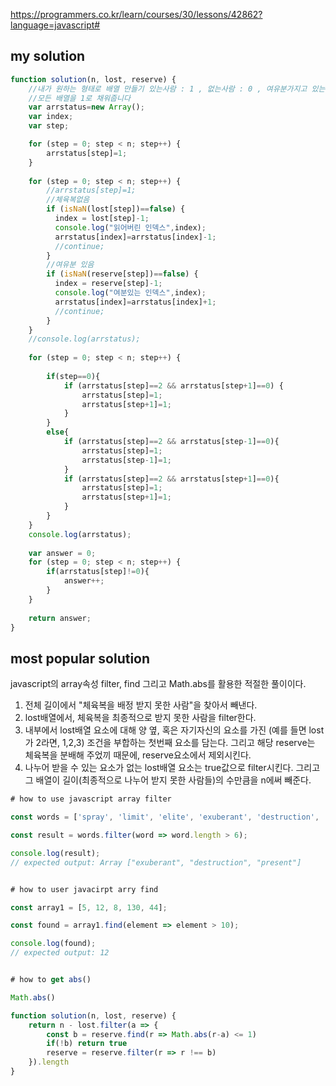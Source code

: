 https://programmers.co.kr/learn/courses/30/lessons/42862?language=javascript#

## my solution
```javascript
function solution(n, lost, reserve) {
    //내가 원하는 형태로 배열 만들기 있는사람 : 1 , 없는사람 : 0 , 여유분가지고 있는 사람 : 2
    //모든 배열을 1로 채워줍니다
    var arrstatus=new Array();
    var index;
    var step;

    for (step = 0; step < n; step++) {
        arrstatus[step]=1;
    }
    
    for (step = 0; step < n; step++) {
        //arrstatus[step]=1;
        //체육복없음
        if (isNaN(lost[step])==false) {
          index = lost[step]-1;
          console.log("읽어버린 인덱스",index);
          arrstatus[index]=arrstatus[index]-1;
          //continue;
        } 
        //여유분 있음
        if (isNaN(reserve[step])==false) {
          index = reserve[step]-1;
          console.log("여분있는 인덱스",index);
          arrstatus[index]=arrstatus[index]+1;
          //continue;
        }
    }
    //console.log(arrstatus);
    
    for (step = 0; step < n; step++) {
        
        if(step==0){
            if (arrstatus[step]==2 && arrstatus[step+1]==0) {
                arrstatus[step]=1;
                arrstatus[step+1]=1;
            }
        }
        else{
            if (arrstatus[step]==2 && arrstatus[step-1]==0){
                arrstatus[step]=1;
                arrstatus[step-1]=1;               
            }
            if (arrstatus[step]==2 && arrstatus[step+1]==0){
                arrstatus[step]=1;
                arrstatus[step+1]=1;
            }
        }
    }
    console.log(arrstatus);
    
    var answer = 0;
    for (step = 0; step < n; step++) {
        if(arrstatus[step]!=0){
            answer++;
        }
    }
    
    return answer;
}
```
## most popular solution
javascript의 array속성 filter, find 그리고 Math.abs를 활용한 적절한 풀이이다.
1. 전체 길이에서 "체육복을 배정 받지 못한 사람"을 찾아서 빼낸다.
2. lost배열에서, 체육복을 최종적으로 받지 못한 사람을 filter한다. 
3. 내부에서 lost배열 요소에 대해 양 옆, 혹은 자기자신의 요소를 가진 (예를 들면 lost가 2라면, 1,2,3)
조건을 부합하는 첫번째 요소를 담는다. 그리고 해당 reserve는 체육복을 분배해 주었끼 때문에, reserve요소에서 제외시킨다.
4. 나누어 받을 수 있는 요소가 없는 lost배열 요소는 true값으로 filter시킨다. 그리고 그 배열이 길이(최종적으로 나누어 받지 못한 사람들)의 수만큼을 n에써 빼준다.

```javascript
# how to use javascript array filter

const words = ['spray', 'limit', 'elite', 'exuberant', 'destruction', 'present'];

const result = words.filter(word => word.length > 6);

console.log(result);
// expected output: Array ["exuberant", "destruction", "present"]


# how to user javacirpt arry find

const array1 = [5, 12, 8, 130, 44];

const found = array1.find(element => element > 10);

console.log(found);
// expected output: 12


# how to get abs()

Math.abs()

```
```javascript
function solution(n, lost, reserve) {      
    return n - lost.filter(a => {
        const b = reserve.find(r => Math.abs(r-a) <= 1)
        if(!b) return true
        reserve = reserve.filter(r => r !== b)
    }).length
}
```